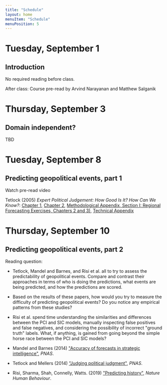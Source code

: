 ```yaml
---
title: "Schedule"
layout: home
menuItem: "Schedule"
menuPosition: 5
---
```


# Tuesday, September 1
## Introduction

No required reading before class.

After class: Course pre-read by Arvind Narayanan and Matthew Salganik

# Thursday, September 3
## Domain independent?

TBD

# Tuesday, September 8
## Predicting geopolitical events, part 1

Watch pre-read video

Tetlock (2005) _Expert Political Judgement: How Good Is It? How Can We Know?_: [Chapter 1](https://www.jstor.org/stable/j.ctt7spbt.5), [Chapter 2](https://www.jstor.org/stable/j.ctt7spbt.6), [Methodological Appendix, Section I: Regional Forecasting Exercises, Chapters 2 and 3)](https://www.jstor.org/stable/j.ctt7spbt.13), [Technical Appendix](https://www.jstor.org/stable/j.ctt7spbt.14)

# Thursday, September 10
## Predicting geopolitical events, part 2

Reading question:
- Tetlock, Mandel and Barnes, and Risi et al. all to try to assess the predictability of geopolitical events.  Compare and contrast their approaches in terms of who is doing the predictions, what events are being predicted, and how the predictions are scored.
- Based on the results of these papers, how would you try to measure the difficulty of predicting geopolitical events? Do you notice any empirical patterns from these studies?
- Risi et al. spend time understanding the similarities and differences between the PCI and SIC models, manually inspecting false positives and false negatives, and considering the possibility of incorrect "ground truth" labels.  What, if anything, is gained from going beyond the simple horse race between the PCI and SIC models?

- Mandel and Barnes (2014) ["Accuracy of forecasts in strategic intelligence"](https://doi.org/10.1073/pnas.1406138111), _PNAS_.

- Tetlock and Mellers (2014) ["Judging political judgment"](https://www.pnas.org/content/111/32/11574
), _PNAS_.

- Risi, Sharma, Shah, Connelly, Watts. (2019) ["Predicting history"](https://doi.org/10.1038/s41562-019-0620-8), _Nature Human Behaviour_.
